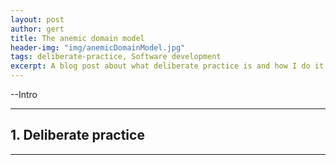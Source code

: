 ```yaml
---
layout: post
author: gert
title: The anemic domain model
header-img: "img/anemicDomainModel.jpg"
tags: deliberate-practice, Software development
excerpt: A blog post about what deliberate practice is and how I do it
---
```


--Intro

---

## 1. Deliberate practice <a name="1"/>
 
----------

